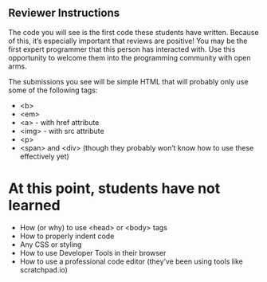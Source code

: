 ## Reviewer Instructions
The code you will see is the first code these students have written. Because of this, it’s especially important that reviews are positive! You may be the first expert programmer that this person has interacted with. Use this opportunity to welcome them into the programming community with open arms.

The submissions you see will be simple HTML that will probably only use some of the following tags:
* \<b>
* \<em>
* \<a> - with href attribute
* \<img> - with src attribute 
* \<p>
* \<span> and \<div> (though they probably won’t know how to use these effectively yet)

# At this point, students have not learned
* How (or why) to use \<head> or \<body> tags
* How to properly indent code
* Any CSS or styling
* How to use Developer Tools in their browser
* How to use a professional code editor (they’ve been using tools like scratchpad.io)
